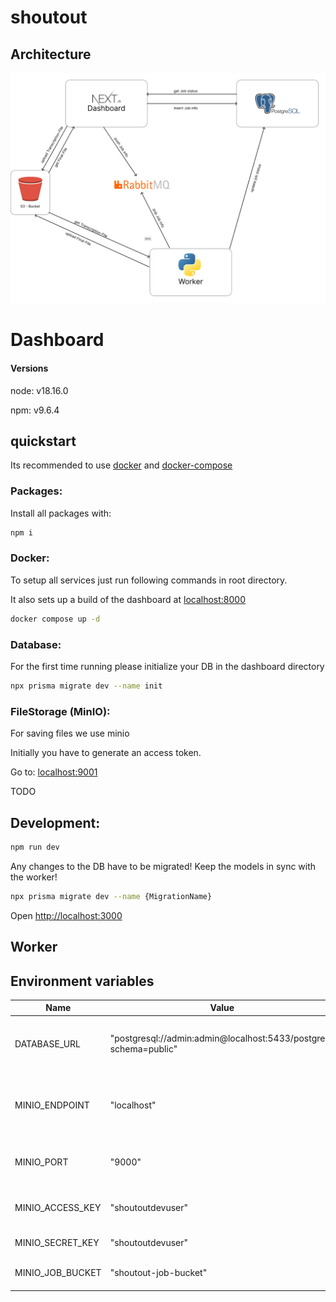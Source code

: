 # shoutout

## Architecture

![.assets/arch.png](.assets/arch.png)

# Dashboard

#### Versions

node: v18.16.0

npm: v9.6.4

## quickstart

Its recommended to use [docker](https://docs.docker.com/get-docker/) and [docker-compose](https://docs.docker.com/compose/install/)

### Packages:

Install all packages with:

```bash
npm i
```

### Docker:

To setup all services just run following commands in root directory.

It also sets up a build of the dashboard at [localhost:8000](http://localhost:8000)

```bash
docker compose up -d
```

### Database:

For the first time running please initialize your DB in the dashboard directory

```bash
npx prisma migrate dev --name init
```

### FileStorage (MinIO):

For saving files we use minio

Initially you have to generate an access token.

Go to: [localhost:9001](http://localhost:9001)

TODO

## Development:

```bash
npm run dev
```

Any changes to the DB have to be migrated! Keep the models in sync with the worker!

```bash
npx prisma migrate dev --name {MigrationName}
```

Open [http://localhost:3000](http://localhost:3000)

## Worker

## Environment variables
| Name | Value | Description |
| ----------------------------- | ---------------------------------------------------------------------- | --------------------------------------------------------------------------------------------- |
| DATABASE_URL | "postgresql://admin:admin@localhost:5433/postgres?schema=public" | It is required for prisma to connect with the postgres database. |
| MINIO_ENDPOINT | "localhost" | This is the endpoint of minio server. It will be the IP address of the server. |
| MINIO_PORT | "9000" | Minio port for communication from dashboard. |
| MINIO_ACCESS_KEY | "shoutoutdevuser" | Access key for minio dev user. Update it for production. |
| MINIO_SECRET_KEY | "shoutoutdevuser" | Secret key for minio dev user. |
| MINIO_JOB_BUCKET | "shoutout-job-bucket" | Bucket name to store all audio files.   |